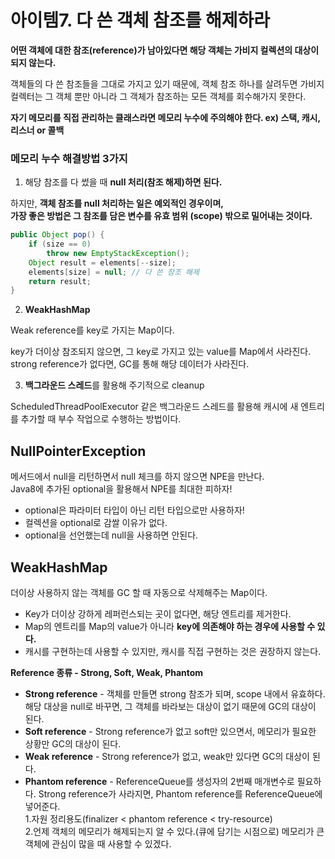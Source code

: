 # 아이템7. 다 쓴 객체 참조를 해제하라

**어떤 객체에 대한 참조(reference)가 남아있다면 해당 객체는 가비지 컬렉션의 대상이 되지 않는다.**

객체들의 다 쓴 참조들을 그대로 가지고 있기 때문에, 객체 참조 하나를 살려두면 가비지 컬렉터는 그 객체 뿐만 아니라 그 객체가 참조하는 모든 객체를 회수해가지 못한다.

**자기 메모리를 직접 관리하는 클래스라면 메모리 누수에 주의해야 한다. ex) 스택, 캐시, 리스너 or 콜백**

### 메모리 누수 해결방법 3가지

1. 해당 참조를 다 썼을 때 **null 처리(참조 해제)하면 된다.**

하지만, **객체 참조를 null 처리하는 일은 예외적인 경우이며,  
가장 좋은 방법은 그 참조를 담은 변수를 유효 범위 (scope) 밖으로 밀어내는 것이다.**

```java
public Object pop() {
    if (size == 0)
        throw new EmptyStackException();
    Object result = elements[--size];
    elements[size] = null; // 다 쓴 참조 해제
    return result;
}
```

2. **WeakHashMap**

Weak reference를 key로 가지는 Map이다.

key가 더이상 참조되지 않으면, 그 key로 가지고 있는 value를 Map에서 사라진다.  
strong reference가 없다면, GC를 통해 해당 데이터가 사라진다.

3. **백그라운드 스레드**를 활용해 주기적으로 cleanup

ScheduledThreadPoolExecutor 같은 백그라운드 스레드를 활용해 캐시에 새 엔트리를 추가할 때 부수 작업으로 수행하는 방법이다.

## NullPointerException

메서드에서 null을 리턴하면서 null 체크를 하지 않으면 NPE을 만난다.  
Java8에 추가된 optional을 활용해서 NPE를 최대한 피하자!

- optional은 파라미터 타입이 아닌 리턴 타입으로만 사용하자!
- 컬렉션을 optional로 감쌀 이유가 없다.
- optional을 선언했는데 null을 사용하면 안된다.

## WeakHashMap

더이상 사용하지 않는 객체를 GC 할 때 자동으로 삭제해주는 Map이다.

- Key가 더이상 강하게 레퍼런스되는 곳이 없다면, 해당 엔트리를 제거한다.
- Map의 엔트리를 Map의 value가 아니라 **key에 의존해야 하는 경우에 사용할 수 있다.**
- 캐시를 구현하는데 사용할 수 있지만, 캐시를 직접 구현하는 것은 권장하지 않는다.

**Reference 종류 - Strong, Soft, Weak, Phantom**

- **Strong reference** - 객체를 만들면 strong 참조가 되며, scope 내에서 유효하다.  
  해당 대상을 null로 바꾸면, 그 객체를 바라보는 대상이 없기 때문에 GC의 대상이 된다.
- **Soft reference** - Strong reference가 없고 soft만 있으면서, 메모리가 필요한 상황만 GC의 대상이 된다.
- **Weak reference** - Strong reference가 없고, weak만 있다면 GC의 대상이 된다.
- **Phantom reference** - ReferenceQueue를 생성자의 2번째 매개변수로 필요하다.
  Strong reference가 사라지면, Phantom reference를 ReferenceQueue에 넣어준다.  
1.자원 정리용도(finalizer < phantom reference < try-resource)  
2.언제 객체의 메모리가 해제되는지 알 수 있다.(큐에 담기는 시점으로) 메모리가 큰 객체에 관심이 많을 때 사용할 수 있겠다.
